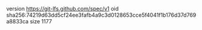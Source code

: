 version https://git-lfs.github.com/spec/v1
oid sha256:74219d63dd5cf24ee3fafb4a9c3d0128653cce5f4041f1b176d37d769a8833ca
size 1177

